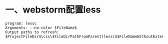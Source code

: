# 一、webstorm配置less

```
program: lessc
Arguments: --no-color $FileName$
Output paths to refresh: $ProjectFileDir$\css\$FileDirPathFromParent(less)$$FileNameWithoutExtension$.css
```

